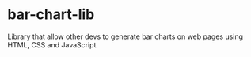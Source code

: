 # bar-chart-lib
Library that allow other devs to generate bar charts on web pages using HTML, CSS and JavaScript
